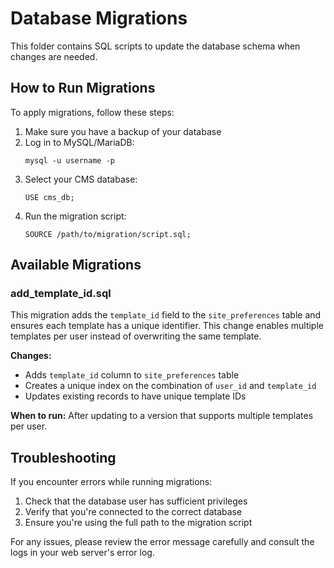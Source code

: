 # Database Migrations

This folder contains SQL scripts to update the database schema when changes are needed.

## How to Run Migrations

To apply migrations, follow these steps:

1. Make sure you have a backup of your database
2. Log in to MySQL/MariaDB:
   ```
   mysql -u username -p
   ```
3. Select your CMS database:
   ```
   USE cms_db;
   ```
4. Run the migration script:
   ```
   SOURCE /path/to/migration/script.sql;
   ```

## Available Migrations

### add_template_id.sql

This migration adds the `template_id` field to the `site_preferences` table and ensures each template has a unique identifier. This change enables multiple templates per user instead of overwriting the same template.

**Changes:**
- Adds `template_id` column to `site_preferences` table
- Creates a unique index on the combination of `user_id` and `template_id`
- Updates existing records to have unique template IDs

**When to run:** After updating to a version that supports multiple templates per user.

## Troubleshooting

If you encounter errors while running migrations:

1. Check that the database user has sufficient privileges
2. Verify that you're connected to the correct database
3. Ensure you're using the full path to the migration script

For any issues, please review the error message carefully and consult the logs in your web server's error log. 